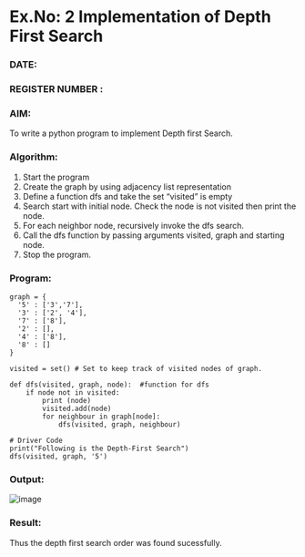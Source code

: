 # Ex.No: 2  Implementation of Depth First Search
### DATE:                                                                            
### REGISTER NUMBER : 
### AIM: 
To write a python program to implement Depth first Search. 
### Algorithm:
1. Start the program
2. Create the graph by using adjacency list representation
3. Define a function dfs and take the set “visited” is empty 
4. Search start with initial node. Check the node is not visited then print the node.
5. For each neighbor node, recursively invoke the dfs search.
6. Call the dfs function by passing arguments visited, graph and starting node.
7. Stop the program.
### Program:
```
graph = { 
  '5' : ['3','7'], 
  '3' : ['2', '4'], 
  '7' : ['8'], 
  '2' : [], 
  '4' : ['8'], 
  '8' : [] 
} 
 
visited = set() # Set to keep track of visited nodes of graph. 
 
def dfs(visited, graph, node):  #function for dfs  
    if node not in visited: 
        print (node) 
        visited.add(node) 
        for neighbour in graph[node]: 
            dfs(visited, graph, neighbour) 
 
# Driver Code 
print("Following is the Depth-First Search") 
dfs(visited, graph, '5')
 ```
### Output:
![image](https://github.com/Madhav005/AI_Lab_2023-24/assets/110885274/86bfa365-018f-4787-8af5-cd55b66cf449)

### Result:
Thus the depth first search order was found sucessfully.
